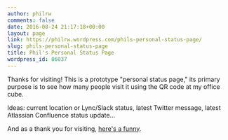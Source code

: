 ```yaml
---
author: philrw
comments: false
date: 2016-08-24 21:17:18+00:00
layout: page
link: https://philrw.wordpress.com/phils-personal-status-page/
slug: phils-personal-status-page
title: Phil's Personal Status Page
wordpress_id: 86037
---
```


Thanks for visiting! This is a prototype "personal status page," its primary purpose is to see how many people visit it using the QR code at my office cube.

Ideas: current location or Lync/Slack status, latest Twitter message, latest Atlassian Confluence status update...

And as a thank you for visiting, [here's a funny](http://dilbert.com/).
